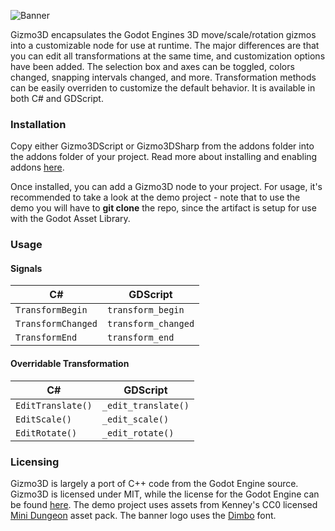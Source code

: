![Banner](https://i.imgur.com/qyWHmxW.png)

Gizmo3D encapsulates the Godot Engines 3D move/scale/rotation gizmos into a customizable node for use at runtime. The major differences are that you can edit all transformations at the same time, and customization options have been added. The selection box and axes can be toggled, colors changed, snapping intervals changed, and more. Transformation methods can be easily overriden to customize the default behavior. It is available in both C# and GDScript.

### Installation
Copy either Gizmo3DScript or Gizmo3DSharp from the addons folder into the addons folder of your project. Read more about installing and enabling addons [here](https://docs.godotengine.org/en/stable/tutorials/plugins/editor/installing_plugins.html). 

Once installed, you can add a Gizmo3D node to your project. For usage, it's recommended to take a look at the demo project - note that to use the demo you will have to **git clone** the repo, since the artifact is setup for use with the Godot Asset Library.

### Usage

#### Signals
C#                 | GDScript            |
--------------------|---------------------|
`TransformBegin`   | `transform_begin`   |
`TransformChanged` | `transform_changed` |
`TransformEnd`     | `transform_end`     |

#### Overridable Transformation
| C#                | GDScript             |
|-------------------|----------------------|
| `EditTranslate()` | `_edit_translate()`  |
| `EditScale()`     | `_edit_scale()`      |
| `EditRotate()`    | `_edit_rotate()`     |

### Licensing
Gizmo3D is largely a port of C++ code from the Godot Engine source. Gizmo3D is licensed under MIT, while the license for the Godot Engine can be found [here](https://godotengine.org/license/). The demo project uses assets from Kenney's CC0 licensed [Mini Dungeon](https://kenney.nl/assets/mini-dungeon) asset pack. The banner logo uses the [Dimbo](https://www.dafont.com/dimbo.font) font.
